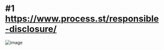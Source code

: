 # #1  https://www.process.st/responsible-disclosure/
![image](https://github.com/user-attachments/assets/2dba30cd-9b38-4850-98aa-0a8adf50983d)
